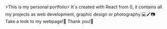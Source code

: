 ⚡This is my personal portfolio⚡
It´s created with React from 0, it contains all my projects as web development, graphic design or photography.💻🖌📷
Take a look to my webpage!👀
Thank you!🤩
